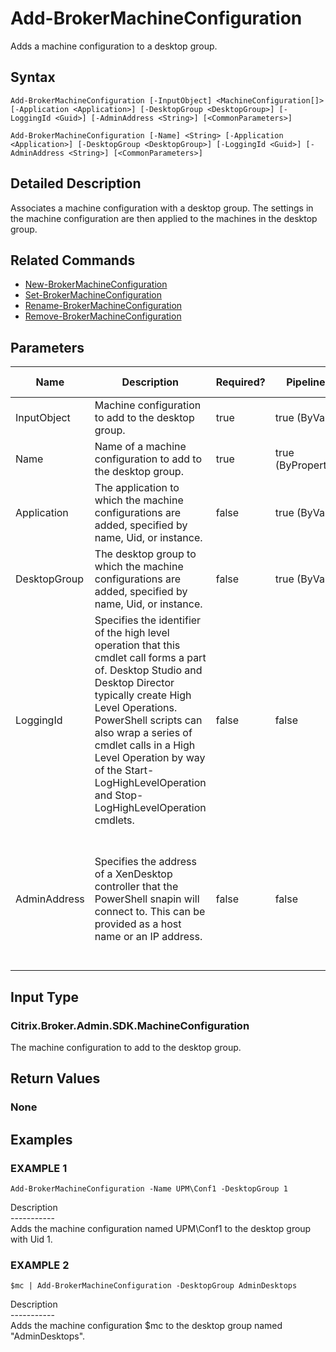 ﻿# Add-BrokerMachineConfiguration

   Adds a machine configuration to a desktop group.

## Syntax
```
Add-BrokerMachineConfiguration [-InputObject] <MachineConfiguration[]> [-Application <Application>] [-DesktopGroup <DesktopGroup>] [-LoggingId <Guid>] [-AdminAddress <String>] [<CommonParameters>]

Add-BrokerMachineConfiguration [-Name] <String> [-Application <Application>] [-DesktopGroup <DesktopGroup>] [-LoggingId <Guid>] [-AdminAddress <String>] [<CommonParameters>]
```

## Detailed Description
   Associates a machine configuration with a desktop group. The settings in the machine configuration are then applied to the machines in the desktop group.

## Related Commands
  * [New-BrokerMachineConfiguration](New-BrokerMachineConfiguration/)
  * [Set-BrokerMachineConfiguration](Set-BrokerMachineConfiguration/)
  * [Rename-BrokerMachineConfiguration](Rename-BrokerMachineConfiguration/)
  * [Remove-BrokerMachineConfiguration](Remove-BrokerMachineConfiguration/)
## Parameters

| Name   | Description | Required? | Pipeline Input | Default Value |
| --- | --- | --- | --- | --- |
| InputObject | Machine configuration to add to the desktop group. | true | true (ByValue) |  |
| Name | Name of a machine configuration to add to the desktop group. | true | true (ByPropertyName) |  |
| Application | The application to which the machine configurations are added, specified by name, Uid, or instance. | false | true (ByValue) |  |
| DesktopGroup | The desktop group to which the machine configurations are added, specified by name, Uid, or instance. | false | true (ByValue) |  |
| LoggingId | Specifies the identifier of the high level operation that this cmdlet call forms a part of. Desktop Studio and Desktop Director typically create High Level Operations. PowerShell scripts can also wrap a series of cmdlet calls in a High Level Operation by way of the Start-LogHighLevelOperation and Stop-LogHighLevelOperation cmdlets. | false | false |  |
| AdminAddress | Specifies the address of a XenDesktop controller that the PowerShell snapin will connect to. This can be provided as a host name or an IP address. | false | false | Localhost. Once a value is provided by any cmdlet, this value will become the default. |

## Input Type
### Citrix.Broker.Admin.SDK.MachineConfiguration
   The machine configuration to add to the desktop group.
## Return Values
### None
   
## Examples

### EXAMPLE 1
```
Add-BrokerMachineConfiguration -Name UPM\Conf1 -DesktopGroup 1
```
   Description<br>-----------<br>Adds the machine configuration named UPM\Conf1 to the desktop group with Uid 1.
### EXAMPLE 2
```
$mc | Add-BrokerMachineConfiguration -DesktopGroup AdminDesktops
```
   Description<br>-----------<br>Adds the machine configuration $mc to the desktop group named "AdminDesktops".
